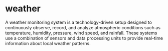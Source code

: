 # weather
A weather monitoring system is a technology-driven setup designed to continuously observe, record, and analyze atmospheric conditions such as temperature, humidity, pressure, wind speed, and rainfall. These systems use a combination of sensors and data processing units to provide real-time information about local weather patterns.
